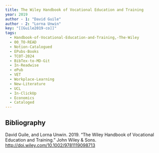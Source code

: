 ```yaml
---
title: The Wiley Handbook of Vocational Education and Training
year: 2019
author - 1: "David Guile"
author - 2: "Lorna Unwin"
key: "[[Guile2019-co]]"
tags:
  - Handbook-of-Vocational-Education-and-Training,-The-Wiley
  - 00_TO-READ
  - Notion-Catalogued
  - EPubs-Books
  - TCOT-2024
  - BibTex-to-MD-Git
  - In-Readwise
  - ePub
  - VET
  - Workplace-Learning
  - New-Literature
  - UCL
  - In-ClickUp
  - Economics
  - Cataloged
---
```


## Bibliography
David Guile, and Lorna Unwin. 2019. “The Wiley Handbook of Vocational Education and Training.” John Wiley \& Sons. http://doi.wiley.com/10.1002/9781119098713